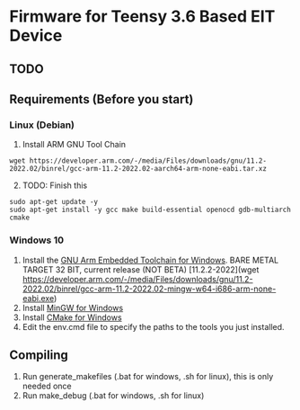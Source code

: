 # Firmware for Teensy 3.6 Based EIT Device


## TODO 


## Requirements (Before you start)

### Linux (Debian)


1. Install ARM GNU Tool Chain
```
wget https://developer.arm.com/-/media/Files/downloads/gnu/11.2-2022.02/binrel/gcc-arm-11.2-2022.02-aarch64-arm-none-eabi.tar.xz
```
2. TODO: Finish this


```
sudo apt-get update -y
sudo apt-get install -y gcc make build-essential openocd gdb-multiarch cmake
```

### Windows 10

1. Install the [GNU Arm Embedded Toolchain for Windows](https://developer.arm.com/downloads/-/arm-gnu-toolchain-downloads).  BARE METAL TARGET 32 BIT, current release (NOT BETA) [11.2.2-2022](wget https://developer.arm.com/-/media/Files/downloads/gnu/11.2-2022.02/binrel/gcc-arm-11.2-2022.02-mingw-w64-i686-arm-none-eabi.exe)
2. Install [MinGW for Windows](http://sourceforge.net/projects/mingw/files/Installer/)  
3. Install [CMake for Windows](https://cmake.org/download/)
4. Edit the env.cmd file to specify the paths to the tools you just installed.


## Compiling  
  
1. Run generate_makefiles (.bat for windows, .sh for linux), this is only needed once
2. Run make_debug (.bat for windows, .sh for linux)
